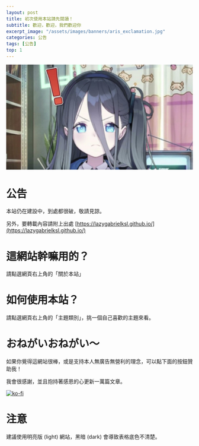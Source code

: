 ```yaml
---
layout: post
title: 初次使用本站請先閱讀！
subtitle: 歡迎，歡迎，我們歡迎你
excerpt_image: "/assets/images/banners/aris_exclamation.jpg"
categories: 公告
tags: [公告]
top: 1
---
```


![banner](/assets/images/banners/aris_exclamation.jpg)

# 公告

本站仍在建設中，到處都很破，敬請見諒。

另外，要轉載內容請附上出處 [https://lazygabrielksl.github.io/](https://lazygabrielksl.github.io/)

# 這網站幹嘛用的？

請點選網頁右上角的「關於本站」

# 如何使用本站？

請點選網頁右上角的「主題類別」，挑一個自己喜歡的主題來看。

# おねがいおねがい～ 

如果你覺得這網站很棒，或是支持本人無廣告無營利的理念，可以點下面的按鈕贊助我！

我會很感謝，並且抱持著感恩的心更新一萬篇文章。

[![ko-fi](https://ko-fi.com/img/githubbutton_sm.svg)](https://ko-fi.com/A0A614DMQ2)

# 注意

建議使用明亮版 (light) 網站，黑暗 (dark) 會導致表格底色不清楚。